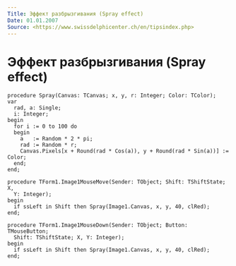 ```yaml
---
Title: Эффект разбрызгивания (Spray effect)
Date: 01.01.2007
Source: <https://www.swissdelphicenter.ch/en/tipsindex.php>
---
```



Эффект разбрызгивания (Spray effect)
============

    procedure Spray(Canvas: TCanvas; x, y, r: Integer; Color: TColor);
    var
      rad, a: Single;
      i: Integer;
    begin
      for i := 0 to 100 do
      begin
        a   := Random * 2 * pi;
        rad := Random * r;
        Canvas.Pixels[x + Round(rad * Cos(a)), y + Round(rad * Sin(a))] := Color;
      end;
    end;
     
    procedure TForm1.Image1MouseMove(Sender: TObject; Shift: TShiftState; X,
      Y: Integer);
    begin
      if ssLeft in Shift then Spray(Image1.Canvas, x, y, 40, clRed);
    end;
     
    procedure TForm1.Image1MouseDown(Sender: TObject; Button: TMouseButton;
      Shift: TShiftState; X, Y: Integer);
    begin
      if ssLeft in Shift then Spray(Image1.Canvas, x, y, 40, clRed);
    end;

